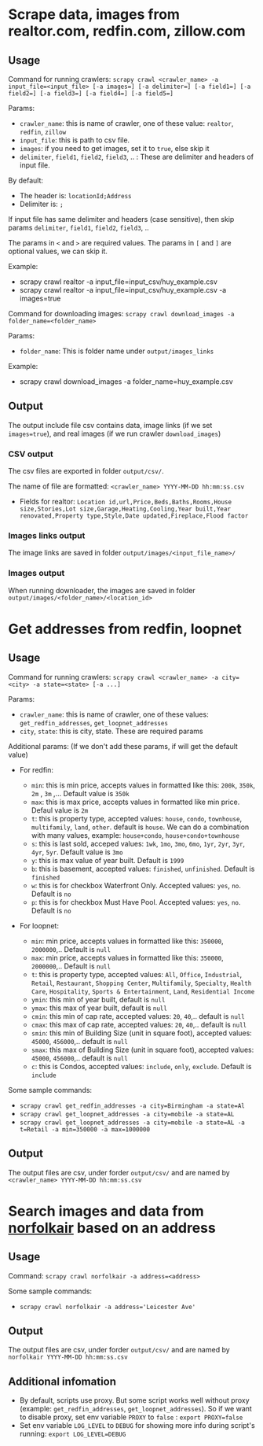 # Scrape data, images from realtor.com, redfin.com, zillow.com

## Usage

Command for running crawlers: `scrapy crawl <crawler_name> -a input_file=<input_file> [-a images=] [-a delimiter=] [-a field1=] [-a field2=] [-a field3=] [-a field4=] [-a field5=]`

Params:

- `crawler_name`: this is name of crawler, one of these value: `realtor`, `redfin`, `zillow`
- `input_file`: this is path to csv file.   
- `images`: if you need to get images, set it to `true`, else skip it
- `delimiter`, `field1`, `field2`, `field3`, .. : These are delimiter and headers of input file.

By default:
- The header is: `locationId;Address`
- Delimiter is: `;`

If input file has same delimiter and headers (case sensitive), then skip params `delimiter`, `field1`, `field2`, `field3`, .. 

The params in `<` and `>` are required values. The params in `[` and `]` are optional values, we can skip it.

Example:
- scrapy crawl realtor -a input_file=input_csv/huy_example.csv
- scrapy crawl realtor -a input_file=input_csv/huy_example.csv -a images=true


Command for downloading images: `scrapy crawl download_images -a folder_name=<folder_name>`

Params:

- `folder_name`: This is folder name under `output/images_links`

Example:
- scrapy crawl download_images -a folder_name=huy_example.csv

## Output

The output include file csv contains data, image links (if we set `images=true`), and real images (if we run crawler `download_images`) 

### CSV output

The csv files are exported in folder `output/csv/`. 

The name of file are formatted: `<crawler_name> YYYY-MM-DD hh:mm:ss.csv`

- Fields for realtor: `Location id,url,Price,Beds,Baths,Rooms,House size,Stories,Lot size,Garage,Heating,Cooling,Year built,Year renovated,Property type,Style,Date updated,Fireplace,Flood factor`

### Images links output

The image links are saved in folder `output/images/<input_file_name>/`

### Images output

When running downloader, the images are saved in folder `output/images/<folder_name>/<location_id>`

# Get addresses from redfin, loopnet

## Usage

Command for running crawlers: `scrapy crawl <crawler_name> -a city=<city> -a state=<state> [-a ...]`

Params:

- `crawler_name`: this is name of crawler, one of these values: `get_redfin_addresses`, `get_loopnet_addresses`
- `city`, `state`: this is city, state. These are required params

Additional params: (If we don't add these params, if will get the default value)

- For redfin:
    - `min`: this is min price, accepts values in formatted like this: `200k`, `350k`, `2m` , `3m` ,... Default value is `350k`
    - `max`: this is max price, accepts values in formatted like min price. Defaul value is `2m`
    - `t`: this is property type, accepted values: `house`, `condo`, `townhouse`, `multifamily`, `land`, `other`. default is `house`. We can do a combination with many values, example: `house+condo`, `house+condo+townhouse`
    - `s`: this is last sold, acceped values: `1wk`, `1mo`, `3mo`, `6mo`, `1yr`, `2yr`, `3yr`, `4yr`, `5yr`. Default value is `3mo` 
    - `y`: this is max value of year built. Default is `1999`
    - `b`: this is basement, accepted values: `finished`, `unfinished`. Default is `finished`
    - `w`: this is for checkbox Waterfront Only. Accepted values: `yes`, `no`. Default is `no`
    - `p`: this is for checkbox Must Have Pool. Accepted values: `yes`, `no`. Default is `no`

- For loopnet:
    - `min`: min price, accepts values in formatted like this: `350000`, `2000000`,.. Default is `null`
    - `max`: min price, accepts values in formatted like this: `350000`, `2000000`,.. Default is `null`
    - `t`: this is property type, accepted values: `All`, `Office`, `Industrial`, `Retail`, `Restaurant`, `Shopping Center`, `Multifamily`, `Specialty`, `Health Care`, `Hospitality`, `Sports & Entertainment`, `Land`, `Residential Income`
    - `ymin`: this min of year built, default is `null`
    - `ymax`: this max of year built, default is `null`
    - `cmin`: this min of cap rate, accepted values: `20`, `40`,.. default is `null`
    - `cmax`: this max of cap rate, accepted values: `20`, `40`,.. default is `null`
    - `smin`: this min of Building Size (unit in square foot), accepted values: `45000`, `456000`,.. default is `null`
    - `smax`: this max of Building Size (unit in square foot), accepted values: `45000`, `456000`,.. default is `null`
    - `c`: this is Condos, accepted values: `include`, `only`, `exclude`. Default is `include`

Some sample commands:
- `scrapy crawl get_redfin_addresses -a city=Birmingham -a state=Al`
- `scrapy crawl get_loopnet_addresses -a city=mobile -a state=AL`
- `scrapy crawl get_loopnet_addresses -a city=mobile -a state=AL -a t=Retail -a min=350000 -a max=1000000`

## Output

The output files are csv, under forder `output/csv/` and are named by `<crawler_name> YYYY-MM-DD hh:mm:ss.csv`

# Search images and data from [norfolkair](https://air.norfolk.gov/) based on an address

## Usage

Command: `scrapy crawl norfolkair -a address=<address>`

Some sample commands:
- `scrapy crawl norfolkair -a address='Leicester Ave'`

## Output

The output files are csv, under forder `output/csv/` and are named by `norfolkair YYYY-MM-DD hh:mm:ss.csv`

## Additional infomation

- By default, scripts use proxy. But some script works well without proxy (example: `get_redfin_addresses`, `get_loopnet_addresses`). So if we want to disable proxy, set env variable `PROXY` to `false` : `export PROXY=false`
- Set env variable `LOG_LEVEL` to `DEBUG` for showing more info during script's running: `export LOG_LEVEL=DEBUG`
 